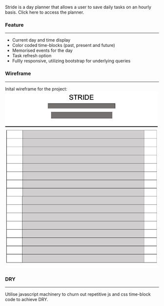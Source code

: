 Stride is a day planner that allows a user to save daily tasks on an hourly basis. Click here to access the planner.

### Feature
____
- Current day and time display
- Color coded time-blocks (past, present and future)
- Memorised events for the day
- Task refresh option
- Fullly responsive, utilizing bootstrap for underlying queries

### Wireframe
____
Inital wireframe for the project: <br>
![wireframe plan for stride](./assets/img/wireframe.png)

### DRY
____
Utilise javascript machinery to churn out repetitive js and css time-block code to achieve DRY.

